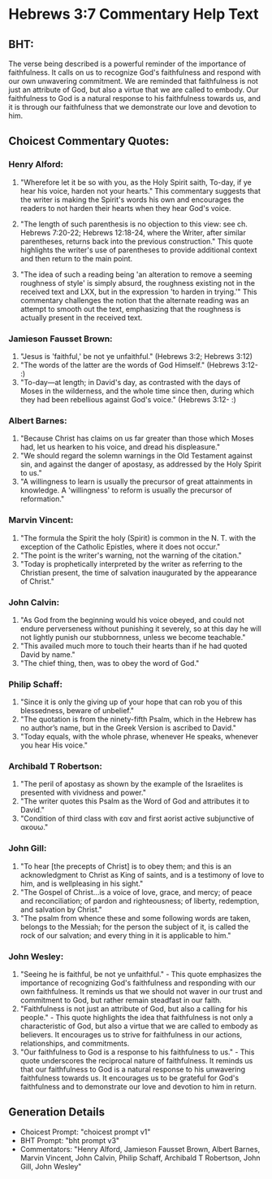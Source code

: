 # Hebrews 3:7 Commentary Help Text

## BHT:
The verse being described is a powerful reminder of the importance of faithfulness. It calls on us to recognize God's faithfulness and respond with our own unwavering commitment. We are reminded that faithfulness is not just an attribute of God, but also a virtue that we are called to embody. Our faithfulness to God is a natural response to his faithfulness towards us, and it is through our faithfulness that we demonstrate our love and devotion to him.

## Choicest Commentary Quotes:
### Henry Alford:
1. "Wherefore let it be so with you, as the Holy Spirit saith, To-day, if ye hear his voice, harden not your hearts." This commentary suggests that the writer is making the Spirit's words his own and encourages the readers to not harden their hearts when they hear God's voice.

2. "The length of such parenthesis is no objection to this view: see ch. Hebrews 7:20-22; Hebrews 12:18-24, where the Writer, after similar parentheses, returns back into the previous construction." This quote highlights the writer's use of parentheses to provide additional context and then return to the main point.

3. "The idea of such a reading being 'an alteration to remove a seeming roughness of style' is simply absurd, the roughness existing not in the received text and LXX, but in the expression 'to harden in trying.'" This commentary challenges the notion that the alternate reading was an attempt to smooth out the text, emphasizing that the roughness is actually present in the received text.

### Jamieson Fausset Brown:
1. "Jesus is 'faithful,' be not ye unfaithful." (Hebrews 3:2; Hebrews 3:12)
2. "The words of the latter are the words of God Himself." (Hebrews 3:12- :)
3. "To-day—at length; in David's day, as contrasted with the days of Moses in the wilderness, and the whole time since then, during which they had been rebellious against God's voice." (Hebrews 3:12- :)

### Albert Barnes:
1. "Because Christ has claims on us far greater than those which Moses had, let us hearken to his voice, and dread his displeasure."
2. "We should regard the solemn warnings in the Old Testament against sin, and against the danger of apostasy, as addressed by the Holy Spirit to us."
3. "A willingness to learn is usually the precursor of great attainments in knowledge. A 'willingness' to reform is usually the precursor of reformation."

### Marvin Vincent:
1. "The formula the Spirit the holy (Spirit) is common in the N. T. with the exception of the Catholic Epistles, where it does not occur."
2. "The point is the writer's warning, not the warning of the citation."
3. "Today is prophetically interpreted by the writer as referring to the Christian present, the time of salvation inaugurated by the appearance of Christ."

### John Calvin:
1. "As God from the beginning would his voice obeyed, and could not endure perverseness without punishing it severely, so at this day he will not lightly punish our stubbornness, unless we become teachable."
2. "This availed much more to touch their hearts than if he had quoted David by name."
3. "The chief thing, then, was to obey the word of God."

### Philip Schaff:
1. "Since it is only the giving up of your hope that can rob you of this blessedness, beware of unbelief."
2. "The quotation is from the ninety-fifth Psalm, which in the Hebrew has no author’s name, but in the Greek Version is ascribed to David."
3. "Today equals, with the whole phrase, whenever He speaks, whenever you hear His voice."

### Archibald T Robertson:
1. "The peril of apostasy as shown by the example of the Israelites is presented with vividness and power." 
2. "The writer quotes this Psalm as the Word of God and attributes it to David." 
3. "Condition of third class with εαν and first aorist active subjunctive of ακουω."

### John Gill:
1. "To hear [the precepts of Christ] is to obey them; and this is an acknowledgment to Christ as King of saints, and is a testimony of love to him, and is wellpleasing in his sight."
2. "The Gospel of Christ...is a voice of love, grace, and mercy; of peace and reconciliation; of pardon and righteousness; of liberty, redemption, and salvation by Christ."
3. "The psalm from whence these and some following words are taken, belongs to the Messiah; for the person the subject of it, is called the rock of our salvation; and every thing in it is applicable to him."

### John Wesley:
1. "Seeing he is faithful, be not ye unfaithful." - This quote emphasizes the importance of recognizing God's faithfulness and responding with our own faithfulness. It reminds us that we should not waver in our trust and commitment to God, but rather remain steadfast in our faith.
2. "Faithfulness is not just an attribute of God, but also a calling for his people." - This quote highlights the idea that faithfulness is not only a characteristic of God, but also a virtue that we are called to embody as believers. It encourages us to strive for faithfulness in our actions, relationships, and commitments.
3. "Our faithfulness to God is a response to his faithfulness to us." - This quote underscores the reciprocal nature of faithfulness. It reminds us that our faithfulness to God is a natural response to his unwavering faithfulness towards us. It encourages us to be grateful for God's faithfulness and to demonstrate our love and devotion to him in return.


## Generation Details
- Choicest Prompt: "choicest prompt v1"
- BHT Prompt: "bht prompt v3"
- Commentators: "Henry Alford, Jamieson Fausset Brown, Albert Barnes, Marvin Vincent, John Calvin, Philip Schaff, Archibald T Robertson, John Gill, John Wesley"
